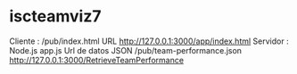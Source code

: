 iscteamviz7
===========
Cliente : /pub/index.html URL http://127.0.0.1:3000/app/index.html
Servidor : Node.js app.js
Url de datos JSON /pub/team-performance.json http://127.0.0.1:3000/RetrieveTeamPerformance 
